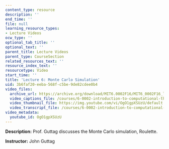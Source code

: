 ```yaml
---
content_type: resource
description: ''
end_time: ''
file: null
learning_resource_types:
- Lecture Videos
ocw_type: ''
optional_tab_title: ''
optional_text: ''
parent_title: Lecture Videos
parent_type: CourseSection
related_resources_text: ''
resource_index_text: ''
resourcetype: Video
start_time: ''
title: 'Lecture 6: Monte Carlo Simulation'
uid: 3b6faf20-eeba-568f-c5be-9de82cdee0b4
video_files:
  archive_url: https://archive.org/download/MIT6.0002F16/MIT6_0002F16_lec06_300k.mp4
  video_captions_file: /courses/6-0002-introduction-to-computational-thinking-and-data-science-fall-2016/0a7a61628fed5a67b11469d56d7e521e_OgO1gpXSUzU.vtt
  video_thumbnail_file: https://img.youtube.com/vi/OgO1gpXSUzU/default.jpg
  video_transcript_file: /courses/6-0002-introduction-to-computational-thinking-and-data-science-fall-2016/151e6f3b485d7153f373129690094717_OgO1gpXSUzU.pdf
video_metadata:
  youtube_id: OgO1gpXSUzU
---
```


**Description:** Prof. Guttag discusses the Monte Carlo simulation, Roulette.

**Instructor:** John Guttag



